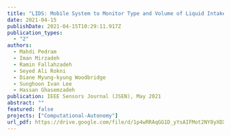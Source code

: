 ```yaml
---
title: "LIDS: Mobile System to Monitor Type and Volume of Liquid Intake"
date: 2021-04-15
publishDate: 2021-04-15T10:29:11.917Z
publication_types:
  - "2"
authors:
  - Mahdi Pedram
  - Iman Mirzadeh
  - Ramin Fallahzadeh
  - Seyed Ali Rokni
  - Diane Myung-kyung Woodbridge
  - Sunghoon Ivan Lee
  - Hassan Ghasemzadeh
publication: IEEE Sensors Journal (JSEN), May 2021
abstract: ""
featured: false
projects: ["Computational-Autonomy"]
url_pdf: https://drive.google.com/file/d/1p4wRRAqGG1D_yYsAIFMot2NY8yXDXNYt/view?usp=sharing
---
```

